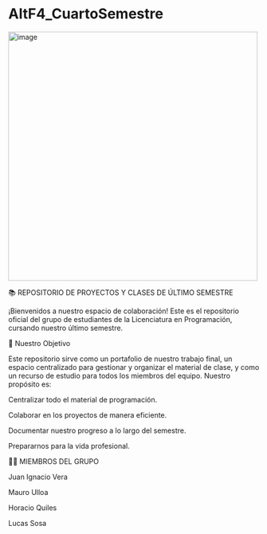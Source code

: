 # AltF4_CuartoSemestre
<img width="500" height="500" alt="image" src="https://github.com/user-attachments/assets/a6dc12ce-c9ea-4880-a2fd-0e79dce97a36" />

📚 REPOSITORIO DE PROYECTOS Y CLASES DE ÚLTIMO SEMESTRE

¡Bienvenidos a nuestro espacio de colaboración! Este es el repositorio oficial del grupo de estudiantes de la Licenciatura en Programación, cursando nuestro último semestre.

🎯 Nuestro Objetivo

Este repositorio sirve como un portafolio de nuestro trabajo final, un espacio centralizado para gestionar y organizar el material de clase, y como un recurso de estudio para todos los miembros del equipo. Nuestro propósito es:

Centralizar todo el material de programación.

Colaborar en los proyectos de manera eficiente.

Documentar nuestro progreso a lo largo del semestre.

Prepararnos para la vida profesional.

👩‍💻 MIEMBROS DEL GRUPO

Juan Ignacio Vera

Mauro Ulloa

Horacio Quiles

Lucas Sosa
